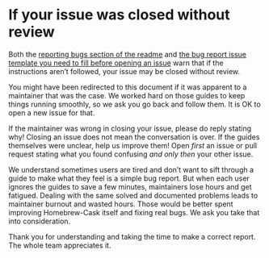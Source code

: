 # If your issue was closed without review

Both the [reporting bugs section of the readme](https://github.com/Homebrew/homebrew-cask#reporting-bugs) and [the bug report issue template you need to fill before opening an issue](https://github.com/Homebrew/homebrew-cask/blob/master/.github/ISSUE_TEMPLATE/01_bug_report.md) warn that if the instructions aren’t followed, your issue may be closed without review.

You might have been redirected to this document if it was apparent to a maintainer that was the case. We worked hard on those guides to keep things running smoothly, so we ask you go back and follow them. It is OK to open a new issue for that.

If the maintainer was wrong in closing your issue, please do reply stating why! Closing an issue does not mean the conversation is over. If the guides themselves were unclear, help us improve them! Open *first* an issue or pull request stating what you found confusing *and only then* your other issue.

We understand sometimes users are tired and don’t want to sift through a guide to make what they feel is a simple bug report. But when each user ignores the guides to save a few minutes, maintainers lose hours and get fatigued. Dealing with the same solved and documented problems leads to maintainer burnout and wasted hours. Those would be better spent improving Homebrew-Cask itself and fixing real bugs. We ask you take that into consideration.

Thank you for understanding and taking the time to make a correct report. The whole team appreciates it.
